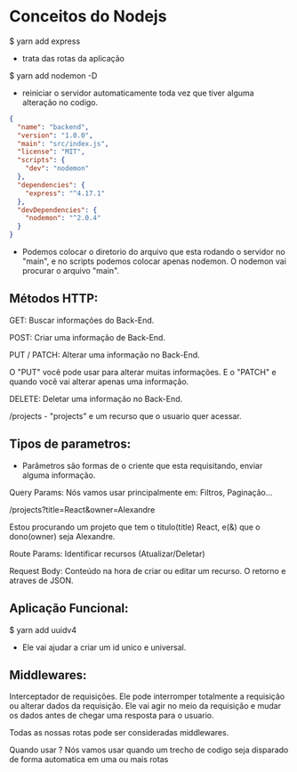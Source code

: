# Conceitos do Nodejs

$ yarn add express
  - trata das rotas da aplicação

$ yarn add nodemon -D
  - reiniciar o servidor automaticamente toda vez que tiver alguma alteração no
  codigo.


```json
{
  "name": "backend",
  "version": "1.0.0",
  "main": "src/index.js",
  "license": "MIT",
  "scripts": {
    "dev": "nodemon"
  },
  "dependencies": {
    "express": "^4.17.1"
  },
  "devDependencies": {
    "nodemon": "^2.0.4"
  }
}
```
  - Podemos colocar o diretorio do arquivo que esta rodando o servidor no "main",
  e no scripts podemos colocar apenas nodemon. O nodemon vai procurar o arquivo "main".

## Métodos HTTP:

GET: Buscar informações do Back-End.

POST: Criar uma informação de Back-End.

PUT / PATCH: Alterar uma informação no Back-End.

O "PUT" você pode usar para alterar muitas informações. E o "PATCH" e quando você vai alterar apenas uma informação.

DELETE: Deletar uma informação no Back-End.

  /projects 
    - "projects" e um recurso que o usuario quer acessar.

## Tipos de parametros:

  - Parâmetros são formas de o criente que esta requisitando, enviar alguma informação.

Query Params: Nós vamos usar principalmente em: Filtros, Paginação...

/projects?title=React&owner=Alexandre

Estou procurando um projeto que tem o titulo(title) React, e(&) que o dono(owner) seja Alexandre. 

Route Params: Identificar recursos (Atualizar/Deletar)

Request Body: Conteúdo na hora de criar ou editar um recurso. O retorno e atraves de JSON.

## Aplicação Funcional:

$ yarn add uuidv4
  - Ele vai ajudar a criar um id unico e universal.

## Middlewares:

  Interceptador de requisições. Ele pode interromper totalmente a requisição ou alterar dados da requisição. Ele vai agir no meio da requisição e mudar os dados antes de chegar uma resposta para o usuario.

  Todas as nossas rotas pode ser consideradas middlewares.

  Quando usar ? Nós vamos usar quando um trecho de codigo seja disparado de forma automatica em uma ou mais rotas